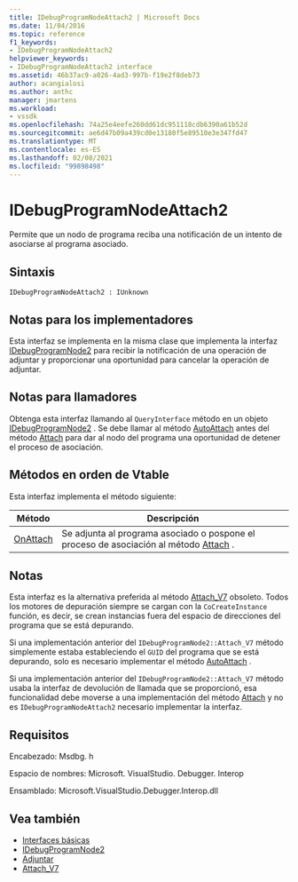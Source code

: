 ```yaml
---
title: IDebugProgramNodeAttach2 | Microsoft Docs
ms.date: 11/04/2016
ms.topic: reference
f1_keywords:
- IDebugProgramNodeAttach2
helpviewer_keywords:
- IDebugProgramNodeAttach2 interface
ms.assetid: 46b37ac9-a026-4ad3-997b-f19e2f8deb73
author: acangialosi
ms.author: anthc
manager: jmartens
ms.workload:
- vssdk
ms.openlocfilehash: 74a25e4eefe260dd61dc951118cdb6390a61b52d
ms.sourcegitcommit: ae6d47b09a439cd0e13180f5e89510e3e347fd47
ms.translationtype: MT
ms.contentlocale: es-ES
ms.lasthandoff: 02/08/2021
ms.locfileid: "99898498"
---
```

# <a name="idebugprogramnodeattach2"></a>IDebugProgramNodeAttach2
Permite que un nodo de programa reciba una notificación de un intento de asociarse al programa asociado.

## <a name="syntax"></a>Sintaxis

```
IDebugProgramNodeAttach2 : IUnknown
```

## <a name="notes-for-implementers"></a>Notas para los implementadores
 Esta interfaz se implementa en la misma clase que implementa la interfaz [IDebugProgramNode2](../../../extensibility/debugger/reference/idebugprogramnode2.md) para recibir la notificación de una operación de adjuntar y proporcionar una oportunidad para cancelar la operación de adjuntar.

## <a name="notes-for-callers"></a>Notas para llamadores
 Obtenga esta interfaz llamando al `QueryInterface` método en un objeto [IDebugProgramNode2](../../../extensibility/debugger/reference/idebugprogramnode2.md) . Se debe llamar al método [AutoAttach](../../../extensibility/debugger/reference/idebugprogramnodeattach2-onattach.md) antes del método [Attach](../../../extensibility/debugger/reference/idebugengine2-attach.md) para dar al nodo del programa una oportunidad de detener el proceso de asociación.

## <a name="methods-in-vtable-order"></a>Métodos en orden de Vtable
 Esta interfaz implementa el método siguiente:

|Método|Descripción|
|------------|-----------------|
|[OnAttach](../../../extensibility/debugger/reference/idebugprogramnodeattach2-onattach.md)|Se adjunta al programa asociado o pospone el proceso de asociación al método [Attach](../../../extensibility/debugger/reference/idebugengine2-attach.md) .|

## <a name="remarks"></a>Notas
 Esta interfaz es la alternativa preferida al método [Attach_V7](../../../extensibility/debugger/reference/idebugprogramnode2-attach-v7.md) obsoleto. Todos los motores de depuración siempre se cargan con la `CoCreateInstance` función, es decir, se crean instancias fuera del espacio de direcciones del programa que se está depurando.

 Si una implementación anterior del `IDebugProgramNode2::Attach_V7` método simplemente estaba estableciendo el `GUID` del programa que se está depurando, solo es necesario implementar el método [AutoAttach](../../../extensibility/debugger/reference/idebugprogramnodeattach2-onattach.md) .

 Si una implementación anterior del `IDebugProgramNode2::Attach_V7` método usaba la interfaz de devolución de llamada que se proporcionó, esa funcionalidad debe moverse a una implementación del método [Attach](../../../extensibility/debugger/reference/idebugengine2-attach.md) y no es `IDebugProgramNodeAttach2` necesario implementar la interfaz.

## <a name="requirements"></a>Requisitos
 Encabezado: Msdbg. h

 Espacio de nombres: Microsoft. VisualStudio. Debugger. Interop

 Ensamblado: Microsoft.VisualStudio.Debugger.Interop.dll

## <a name="see-also"></a>Vea también
- [Interfaces básicas](../../../extensibility/debugger/reference/core-interfaces.md)
- [IDebugProgramNode2](../../../extensibility/debugger/reference/idebugprogramnode2.md)
- [Adjuntar](../../../extensibility/debugger/reference/idebugengine2-attach.md)
- [Attach_V7](../../../extensibility/debugger/reference/idebugprogramnode2-attach-v7.md)
